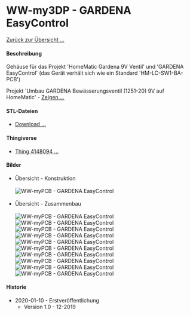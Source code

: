 # WW-my3DP - GARDENA EasyControl

[Zurück zur Übersicht ...](../README.md)

#### Beschreibung

Gehäuse für das Projekt 'HomeMatic Gardena 9V Ventil' und 'GARDENA EasyControl' (das Gerät verhält sich wie ein Standard 'HM-LC-SW1-BA-PCB')

Projekt 'Umbau GARDENA Bewässerungsventil (1251-20) 9V auf HomeMatic' - [Zeigen ...](https://github.com/wolwin/WW-mySHP/blob/master/SHP_HM-LC-SW1-BA-PCB-GAR1251/README.md)

#### STL-Dateien
- [Download ...](./bin/3DP_STL_Gardena_EasyControl_20200204.zip)

#### Thingiverse
- [Thing 4148094 ...](https://www.thingiverse.com/thing:4148094)

#### Bilder
- Übersicht - Konstruktion
<br><br>
![WW-myPCB - GARDENA EasyControl](./img/Gardena_EasyControl_All.jpg "GARDENA EasyControl")
<br><br>
- Übersicht - Zusammenbau
<br><br>
![WW-myPCB - GARDENA EasyControl](./img/3DP_GARDENA_EasyControl_01.jpg "GARDENA EasyControl")
![WW-myPCB - GARDENA EasyControl](./img/3DP_GARDENA_EasyControl_02.jpg "GARDENA EasyControl")
![WW-myPCB - GARDENA EasyControl](./img/3DP_GARDENA_EasyControl_03.jpg "GARDENA EasyControl")
![WW-myPCB - GARDENA EasyControl](./img/3DP_GARDENA_EasyControl_04.jpg "GARDENA EasyControl")
![WW-myPCB - GARDENA EasyControl](./img/3DP_GARDENA_EasyControl_05.jpg "GARDENA EasyControl")
![WW-myPCB - GARDENA EasyControl](./img/3DP_GARDENA_EasyControl_06.jpg "GARDENA EasyControl")
![WW-myPCB - GARDENA EasyControl](./img/3DP_GARDENA_EasyControl_07.jpg "GARDENA EasyControl")
![WW-myPCB - GARDENA EasyControl](./img/3DP_GARDENA_EasyControl_08.jpg "GARDENA EasyControl")
![WW-myPCB - GARDENA EasyControl](./img/3DP_GARDENA_EasyControl_09.jpg "GARDENA EasyControl")
![WW-myPCB - GARDENA EasyControl](./img/3DP_GARDENA_EasyControl_10.jpg "GARDENA EasyControl")

#### Historie
- 2020-01-10 - Erstveröffentlichung
  - Version 1.0 - 12-2019
